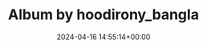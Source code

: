 ---
archive_date: 2024-07-24
code: C505Mkzvlsh
date: 2024-04-16 14:55:14+00:00
id: '3347551975850793761'
layout: post
media:
- id: '3347551971958438723'
  type: image
  url: media/C505Mkzvlsh/3347551971958438723.jpg
- id: '3347551971933280232'
  type: image
  url: media/C505Mkzvlsh/3347551971933280232.jpg
permalink: /p/C505Mkzvlsh/
thumbnail: media/C505Mkzvlsh/3347551975850793761.jpg
title: Album by hoodirony_bangla
---